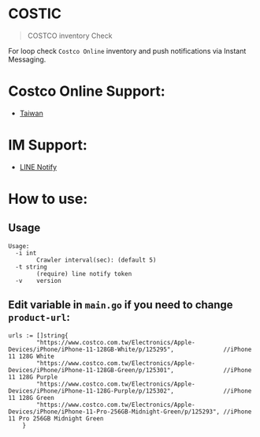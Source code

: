 # COSTIC
> COSTCO inventory Check

For loop check `Costco Online` inventory and push notifications via Instant Messaging.

# Costco Online Support:
- [Taiwan](https://www.costco.com.tw/)

# IM Support:
- [LINE Notify](https://notify-bot.line.me/)


# How to use:
## Usage
```
Usage:
  -i int
        Crawler interval(sec): (default 5)
  -t string
        (require) line notify token
  -v    version
```

## Edit variable in `main.go` if you need to change `product-url`:

```
urls := []string{
		"https://www.costco.com.tw/Electronics/Apple-Devices/iPhone/iPhone-11-128GB-White/p/125295",              //iPhone 11 128G White
		"https://www.costco.com.tw/Electronics/Apple-Devices/iPhone/iPhone-11-128GB-Green/p/125301",              //iPhone 11 128G Purple
		"https://www.costco.com.tw/Electronics/Apple-Devices/iPhone/iPhone-11-128G-Purple/p/125302",              //iPhone 11 128G Green
		"https://www.costco.com.tw/Electronics/Apple-Devices/iPhone/iPhone-11-Pro-256GB-Midnight-Green/p/125293", //iPhone 11 Pro 256GB Midnight Green
	}
```